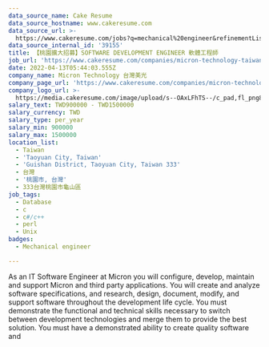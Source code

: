 ```yaml
---
data_source_name: Cake Resume
data_source_hostname: www.cakeresume.com
data_source_url: >-
  https://www.cakeresume.com/jobs?q=mechanical%20engineer&refinementList%5Blang_name%5D%5B0%5D=English&refinementList%5Bsalary_type%5D=per_year&range%5Bsalary_range%5D%5Bmin%5D=1000000&page=3
data_source_internal_id: '39155'
title: 【桃園擴大招募】SOFTWARE DEVELOPMENT ENGINEER 軟體工程師
job_url: 'https://www.cakeresume.com/companies/micron-technology-taiwan/jobs/d8b97e'
date: 2022-04-13T05:44:03.555Z
company_name: Micron Technology 台灣美光
company_page_url: 'https://www.cakeresume.com/companies/micron-technology-taiwan'
company_logo_url: >-
  https://media.cakeresume.com/image/upload/s--OAxLFhTS--/c_pad,fl_png8,h_200,w_200/v1599703094/soca7cpy9d8z6sh3ith7.png
salary_text: TWD900000 - TWD1500000
salary_currency: TWD
salary_type: per_year
salary_min: 900000
salary_max: 1500000
location_list:
  - Taiwan
  - 'Taoyuan City, Taiwan'
  - 'Guishan District, Taoyuan City, Taiwan 333'
  - 台灣
  - '桃園市, 台灣'
  - 333台灣桃園市龜山區
job_tags:
  - Database
  - c
  - c#/c++
  - perl
  - Unix
badges:
  - Mechanical engineer

---
```


As an IT Software Engineer at Micron you will configure, develop, maintain and support Micron and third party applications. You will create and analyze software specifications, and research, design, document, modify, and support software throughout the development life cycle. You must demonstrate the functional and technical skills necessary to switch between development technologies and merge them to provide the best solution. You must have a demonstrated ability to create quality software and 